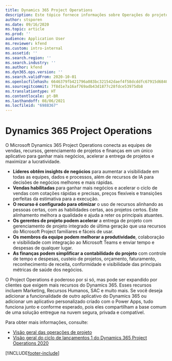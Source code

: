 ```yaml
---
title: Dynamics 365 Project Operations
description: Este tópico fornece informações sobre Operações do projeto do Dynamics 365.
author: stsporen
ms.date: 09/16/2020
ms.topic: article
ms.prod: ''
audience: Application User
ms.reviewer: kfend
ms.custom: intro-internal
ms.assetid: ''
ms.search.region: ''
ms.search.industry: ''
ms.author: kfend
ms.dyn365.ops.version: ''
ms.search.validFrom: 2020-10-01
ms.openlocfilehash: 6646379fb421796a083bc321542daef4f58dcddfc67915d68403c2a370ba90c4
ms.sourcegitcommit: 7f8d1e7a16af769adb43d1877c28fdce53975db8
ms.translationtype: HT
ms.contentlocale: pt-BR
ms.lasthandoff: 08/06/2021
ms.locfileid: "6988367"
---
```

# <a name="dynamics-365-project-operations"></a>Dynamics 365 Project Operations

O Microsoft Dynamics 365 Project Operations conecta as equipes de vendas, recursos, gerenciamento de projetos e finanças em um único aplicativo para ganhar mais negócios, acelerar a entrega de projetos e maximizar a lucratividade.

-   **Líderes obtêm insights de negócios** para aumentar a visibilidade em todas as equipes, dados e processos, além de recursos de IA para decisões de negócios melhores e mais rápidas.
-   **Vendas habilitadas** para ganhar mais negócios e acelerar o ciclo de vendas com cotações rápidas e precisas, preços flexíveis e transições perfeitas da estimativa para a execução.
-   **O recurso é configurado para otimizar** o uso de recursos alinhando as pessoas certas, com as habilidades certas, aos projetos certos. Este alinhamento melhora a qualidade e ajuda a reter os principais atuantes.
-   **Os gerentes de projeto podem acelerar** a entrega de projeto com gerenciamento de projeto integrado de última geração que usa recursos do Microsoft Project familiares e fáceis de usar.
-   **Os membros da equipe podem melhorar a produtividade**, colaboração e visibilidade com integração ao Microsoft Teams e enviar tempo e despesas de qualquer lugar.
-   **As finanças podem simplificar a contabilidade do projeto** com controle de tempo e despesas, custeio de projetos, orçamento, faturamento, reconhecimento de receita, conformidade e visibilidade das principais métricas de saúde dos negócios.

O Project Operations é poderoso por si só, mas pode ser expandido por clientes que exigem mais recursos do Dynamics 365. Esses recursos incluem Marketing, Recursos Humanos, SAC e muito mais. Se você deseja adicionar a funcionalidade de outro aplicativo do Dynamics 365 ou adicionar um aplicativo personalizado criado com o Power Apps, tudo funciona junto e conforme esperado, pois eles compartilham a base comum de uma solução entregue na nuvem segura, privada e compatível.

Para obter mais informações, consulte:

- [Visão geral das operações de projeto](https://dynamics.microsoft.com/en-us/project-operations/overview/)
- [Visão geral do ciclo de lançamentos 1 do Dynamics 365 Project Operations 2020](/dynamics365-release-plan/2020wave1/dynamics365-project-operations/)



[!INCLUDE[footer-include](includes/footer-banner.md)]
